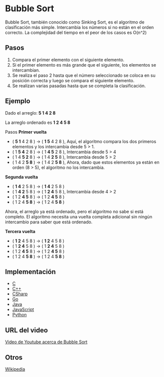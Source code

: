 # Bubble Sort

Bubble Sort, también conocido como Sinking Sort, es el algoritmo de clasificación más simple. Intercambia los números si no están en el orden correcto. La complejidad del tiempo en el peor de los casos es O(n^2)

## Pasos

1. Compara el primer elemento con el siguiente elemento.
2. Si el primer elemento es más grande que el siguiente, los elementos se intercambian.
3. Se realiza el paso 2 hasta que el número seleccionado se coloca en su posición correcta y luego se compara el siguiente elemento.
4. Se realizan varias pasadas hasta que se completa la clasificación.

## Ejemplo

Dado el arreglo:
**5 1 4 2 8**

La arreglo ordenado es
**1 2 4 5 8**

Pasos
**Primer vuelta**

- ( **5 1** 4 2 8 ) → ( **1 5** 4 2 8 ), Aquí, el algoritmo compara los dos primeros elementos y los intercambia desde 5 > 1.
- ( 1 **5 4** 2 8 ) → ( 1 **4 5** 2 8 ), Intercambia desde 5 > 4
- ( 1 4 **5 2** 8 ) → ( 1 4 **2 5** 8 ), Intercambia desde 5 > 2
- ( 1 4 2 **5 8** ) → ( 1 4 2 **5 8** ), Ahora, dado que estos elementos ya están en orden (8 > 5), el algoritmo no los intercambia.

**Segunda vuelta**

- ( **1 4** 2 5 8 ) → ( **1 4** 2 5 8 )
- ( 1 **4 2** 5 8 ) → ( 1 **2 4** 5 8 ), Intercambia desde 4 > 2
- ( 1 2 **4 5** 8 ) → ( 1 2 **4 5** 8 )
- ( 1 2 4 **5 8** ) → ( 1 2 4 **5 8** )

Ahora, el arreglo ya está ordenado, pero el algoritmo no sabe si está completo. El algoritmo necesita una vuelta completa adicional sin ningún intercambio para saber que está ordenado.

**Tercera vuelta**

- ( **1 2** 4 5 8 ) → ( **1 2** 4 5 8 )
- ( 1 **2 4** 5 8 ) → ( 1 **2 4** 5 8 )
- ( 1 2 **4 5** 8 ) → ( 1 2 **4 5** 8 )
- ( 1 2 4 **5 8** ) → ( 1 2 4 **5 8** )

## Implementación

- [C](../../../algorithms/C/sorting/bubble-sort.c)
- [C++](../../../algorithms/CPlusPlus/Sorting/bubble-sort.cpp)
- [CSharp](../../../algorithms/CSharp/src/Sorts/bubble-sort.cs)
- [Go](../../../algorithms/Go/sorting/bubble-sort.go)
- [Java](../../../algorithms/Java/sorting/bubble-sort.java)
- [JavaScript](../../../algorithms/JavaScript/src/sorting/bubble-sort.js)
- [Python](../../../algorithms/Python/sorting/bubble_sort.py)

## URL del video

[Video de Youtube acerca de Bubble Sort](https://www.youtube.com/watch?v=vnnL17I7pIY)

## Otros

[Wikipedia](https://es.wikipedia.org/wiki/Ordenamiento_de_burbuja)
